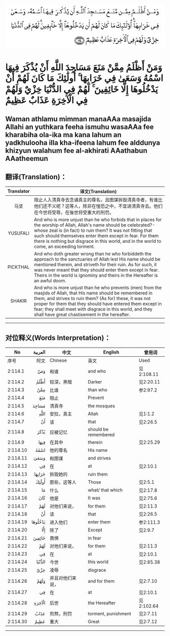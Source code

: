 ![002:114](images/002_114.gif)

#   وَمَنْ أَظْلَمُ مِمَّنْ مَنَعَ مَسَاجِدَ اللَّهِ أَنْ يُذْكَرَ فِيهَا اسْمُهُ وَسَعَىٰ فِي خَرَابِهَا ۚ أُولَٰئِكَ مَا كَانَ لَهُمْ أَنْ يَدْخُلُوهَا إِلَّا خَائِفِينَ ۚ لَهُمْ فِي الدُّنْيَا خِزْيٌ وَلَهُمْ فِي الْآخِرَةِ عَذَابٌ عَظِيمٌ 

## Waman athlamu mimman manaAAa masajida Allahi an yuthkara feeha ismuhu wasaAAa fee kharabiha ola-ika ma kana lahum an yadkhulooha illa kha-ifeena lahum fee alddunya khizyun walahum fee al-akhirati AAathabun AAatheemun

## 翻译(Translation)：

| Translator | 译文(Translation)                                            |
|:----------:| ------------------------------------------------------------ |
| 马坚       | 阻止人入清真寺去念诵真主的尊名，且图谋拆毁清真寺者，有谁比他们还不义呢？这等人，除非在惶恐之中，不宜进清真寺去。他们在今世将受辱，在後世将受重大的刑罚。 |
| YUSUFALI   | And who is more unjust than he who forbids that in places for the worship of Allah, Allah's name should be celebrated?-whose zeal is (in fact) to ruin them? It was not fitting that such should themselves enter them except in fear. For them there is nothing but disgrace in this world, and in the world to come, an exceeding torment. |
| PICKTHAL   | And who doth greater wrong than he who forbiddeth the approach to the sanctuaries of Allah lest His name should be mentioned therein, and striveth for their ruin. As for such, it was never meant that they should enter them except in fear. Theirs in the world is ignominy and theirs in the Hereafter is an awful doom. |
| SHAKIR     | And who is more unjust than he who prevents (men) from the masjids of Allah, that His name should be remembered in them, and strives to ruin them? (As for) these, it was not proper for them that they should have entered them except in fear; they shall meet with disgrace in this world, and they shall have great chastisement in the hereafter. |

---

## 对位释义(Words Interpretation)：

| No       | العربية | 中文             | English              | 曾用词     |
| -------- | ------: | ---------------- | -------------------- | ---------- |
| 序号     |    阿文 | Chinese          | 英文                 | Used       |
| 2:114.1  |     وَمَنْ | 和谁             | and who              | 见2:108.11 |
| 2:114.2  |    أَظْلَمُ | 较深，黑暗       | Darker               | 见2:20.11  |
| 2:114.3  |     مِمَّنْ | 比谁             | than who             | 参2:97.2   |
| 2:114.4  |     مَنَعَ | 阻止             | Prevent              |            |
| 2:114.5  |   مَسَاجِدَ | 清真寺           | the mosques          |            |
| 2:114.6  |    اللَّهِ | 安拉，真主       | Allah                | 见1:1.2    |
| 2:114.7  |      أَنْ | 该               | that                 | 见2:26.5   |
| 2:114.8  |    يُذْكَرَ | 应被记忆         | should be remembered |            |
| 2:114.9  |    فِيهَا | 在其中           | therein              | 见2:25.29  |
| 2:114.10 |    اسْمُهُ | 他的尊名         | His name             |            |
| 2:114.11 |    وَسَعَىٰ | 和图谋           | and strives          |            |
| 2:114.12 |      فِي | 在               | at                   | 见2:10.1   |
| 2:114.13 |  خَرَابِهَا | 拆毁她的         | ruin them            |            |
| 2:114.14 |   أُولَٰئِكَ | 那些，这等人     | Those                | 见2:5.1    |
| 2:114.15 |      مَا | 什么             | what/ that which     | 见2:17.8   |
| 2:114.16 |     كَانَ | 他是             | It was               | 见2:75.6   |
| 2:114.17 |     لَهُمْ | 对他们来说，     | for them             | 见2:11.3   |
| 2:114.18 |      أَنْ | 该               | that                 | 见2:26.5   |
| 2:114.19 | يَدْخُلُوهَا | 进入他们         | enter them           | 参2:111.3  |
| 2:114.20 |     إِلَّا | 除了             | Except               | 见2:9.7    |
| 2:114.21 |  خَائِفِينَ | 畏惧             | in fear              |            |
| 2:114.22 |     لَهُمْ | 对他们来说，     | for them             | 见2:11.3   |
| 2:114.23 |      فِي | 在               | at                   | 见2:10.1   |
| 2:114.24 |  الدُّنْيَا | 今世             | this world           | 见2:85.38  |
| 2:114.25 |     خِزْيٌ | 凌辱             | disgrace             |            |
| 2:114.26 |    وَلَهُمْ | 并且对他们来说， | and for them         | 见2:7.10   |
| 2:114.27 |      فِي | 在               | at                   | 见2:10.1   |
| 2:114.28 |  الْآخِرَةِ | 后世             | the Hereafter        | 见2:102.64 |
| 2:114.29 |    عَذَابٌ | 煎熬，刑罚       | torment, punishment  | 见2:7.11   |
| 2:114.30 |    عَظِيمٌ | 重大             | Great                | 见2:7.12   |

---
